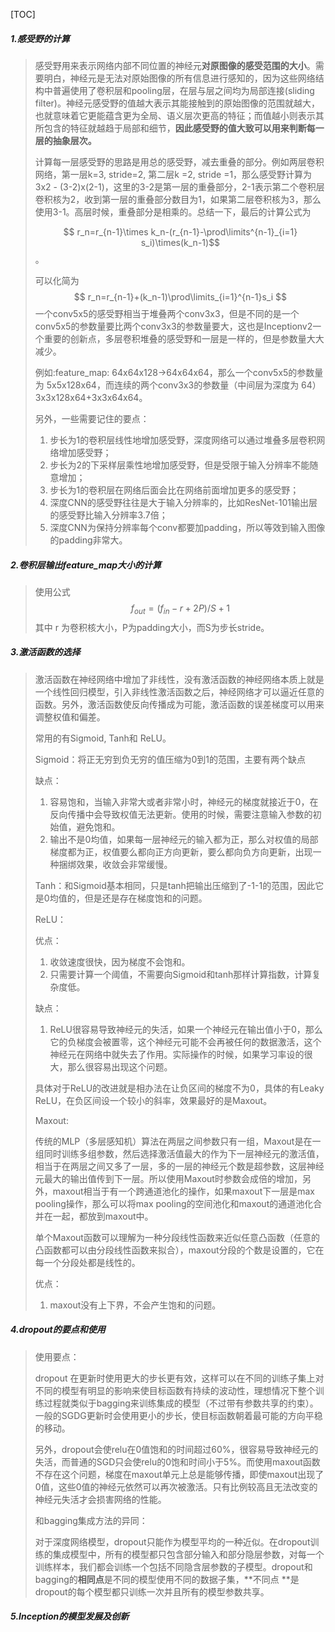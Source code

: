 [TOC]



##### 1.感受野的计算

>感受野用来表示网络内部不同位置的神经元**对原图像的感受范围的大小**。需要明白，神经元是无法对原始图像的所有信息进行感知的，因为这些网络结构中普遍使用了卷积层和pooling层，在层与层之间均为局部连接(sliding filter)。神经元感受野的值越大表示其能接触到的原始图像的范围就越大，也就意味着它更能蕴含更为全局、语义层次更高的特征；而值越小则表示其所包含的特征就越趋于局部和细节，**因此感受野的值大致可以用来判断每一层的抽象层次。**
>
>计算每一层感受野的思路是用总的感受野，减去重叠的部分。例如两层卷积网络，第一层k=3, stride=2, 第二层k =2, stride =1，那么感受野计算为 3x2 - (3-2)x(2-1)，这里的3-2是第一层的重叠部分，2-1表示第二个卷积层卷积核为2，收到第一层的重叠部分数目为1，如果第二层卷积核为3，那么使用3-1。高层时候，重叠部分是相乘的。总结一下，最后的计算公式为 
>
>$$ r_n=r_{n-1}\times k_n-(r_{n-1}-\prod\limits^{n-1}_{i=1} s_i)\times(k_n-1)​$$。
>
>可以化简为
>$$
>r_n=r_{n-1}+(k_n-1)\prod\limits_{i=1}^{n-1}s_i
>$$
>一个conv5x5的感受野相当于堆叠两个conv3x3，但是不同的是一个conv5x5的参数量要比两个conv3x3的参数量要大，这也是Inceptionv2一个重要的创新点，多层卷积堆叠的感受野和一层是一样的，但是参数量大大减少。
>
>例如:feature_map: 64x64x128->64x64x64，那么一个conv5x5的参数量为 5x5x128x64，而连续的两个conv3x3的参数量（中间层为深度为 64）3x3x128x64+3x3x64x64。
>
>另外，一些需要记住的要点：
>
>1. 步长为1的卷积层线性地增加感受野，深度网络可以通过堆叠多层卷积网络增加感受野；
>2. 步长为2的下采样层乘性地增加感受野，但是受限于输入分辨率不能随意增加；
>3. 步长为1的卷积层在网络后面会比在网络前面增加更多的感受野；
>4. 深度CNN的感受野往往是大于输入分辨率的，比如ResNet-101输出层的感受野比输入分辨率3.7倍；
>5. 深度CNN为保持分辨率每个conv都要加padding，所以等效到输入图像的padding非常大。

##### 2.卷积层输出feature_map大小的计算

>使用公式
>$$
>f_{out}=(f_{in}-r+2P)/S+1
>$$
>其中 r 为卷积核大小，P为padding大小，而S为步长stride。

##### 3.激活函数的选择

>激活函数在神经网络中增加了非线性，没有激活函数的神经网络本质上就是一个线性回归模型，引入非线性激活函数之后，神经网络才可以逼近任意的函数。另外，激活函数使反向传播成为可能，激活函数的误差梯度可以用来调整权值和偏差。
>
>常用的有Sigmoid, Tanh和 ReLU。
>
>Sigmoid：将正无穷到负无穷的值压缩为0到1的范围，主要有两个缺点
>
>缺点：
>
>1. 容易饱和，当输入非常大或者非常小时，神经元的梯度就接近于0，在反向传播中会导致权值无法更新。使用的时候，需要注意输入参数的初始值，避免饱和。
>2. 输出不是0均值，如果每一层神经元的输入都为正，那么对权值的局部梯度都为正，权值要么都向正方向更新，要么都向负方向更新，出现一种捆绑效果，收敛会非常缓慢。
>
>Tanh：和Sigmoid基本相同，只是tanh把输出压缩到了-1-1的范围，因此它是0均值的，但是还是存在梯度饱和的问题。
>
>ReLU：
>
>优点：
>
>1. 收敛速度很快，因为梯度不会饱和。
>2. 只需要计算一个阈值，不需要向Sigmoid和tanh那样计算指数，计算复杂度低。
>
>缺点：
>
>1. ReLU很容易导致神经元的失活，如果一个神经元在输出值小于0，那么它的负梯度会被置零，这个神经元可能不会再被任何的数据激活，这个神经元在网络中就失去了作用。实际操作的时候，如果学习率设的很大，那么很容易出现这个问题。
>
>具体对于ReLU的改进就是相办法在让负区间的梯度不为0，具体的有Leaky ReLU，在负区间设一个较小的斜率，效果最好的是Maxout。
>
>Maxout:
>
>传统的MLP（多层感知机）算法在两层之间参数只有一组，Maxout是在一组同时训练多组参数，然后选择激活值最大的作为下一层神经元的激活值，相当于在两层之间又多了一层，多的一层的神经元个数是超参数，这层神经元最大的输出值传到下一层。所以使用Maxout时参数会成倍的增加，另外，maxout相当于有一个跨通道池化的操作，如果maxout下一层是max pooling操作，那么可以将max pooling的空间池化和maxout的通道池化合并在一起，都放到maxout中。
>
>单个Maxout函数可以理解为一种分段线性函数来近似任意凸函数（任意的凸函数都可以由分段线性函数来拟合），maxout分段的个数是设置的，它在每一个分段处都是线性的。
>
>优点：
>
>1. maxout没有上下界，不会产生饱和的问题。

##### 4.dropout的要点和使用

>使用要点：
>
>dropout 在更新时使用更大的步长更有效，这样可以在不同的训练子集上对不同的模型有明显的影响来使目标函数有持续的波动性，理想情况下整个训练过程就类似于bagging来训练集成的模型（不过带有参数共享的约束）。一般的SGDG更新时会使用更小的步长，使目标函数朝着最可能的方向平稳的移动。
>
>另外，dropout会使relu在0值饱和的时间超过60%，很容易导致神经元的失活，而普通的SGD只会使relu的0饱和时间小于5%。而使用maxout函数不存在这个问题，梯度在maxout单元上总是能够传播，即使maxout出现了0值，这些0值的神经元依然可以再次被激活。只有比例较高且无法改变的神经元失活才会损害网络的性能。
>
>和bagging集成方法的异同：
>
>对于深度网络模型，dropout只能作为模型平均的一种近似。在dropout训练的集成模型中，所有的模型都只包含部分输入和部分隐层参数，对每一个训练样本，我们都会训练一个包括不同隐含层参数的子模型。dropout和bagging的**相同点**是不同的模型使用不同的数据子集，**不同点 **是dropout的每个模型都只训练一次并且所有的模型参数共享。

##### 5.Inception的模型发展及创新

>
>
>